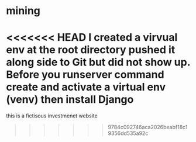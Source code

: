 # mining
<<<<<<< HEAD
I created a virvual env at the root directory pushed it along side to Git but did not show up. 
Before you runserver command create and activate a virtual env (venv) then install Django 
=======
this is a fictisous  investmenet website
>>>>>>> 9784c092746aca2026beabf18c19356dd535a92c
